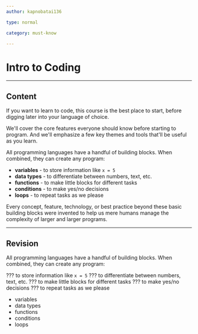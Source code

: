 ```yaml
---
author: kapnobatai136

type: normal

category: must-know

---
```


# Intro to Coding

---
## Content

If you want to learn to code, this course is the best place to start, before digging later into your language of choice. 

We'll cover the core features everyone should know before starting to program. And we'll emphasize a few key themes and tools that'll be useful as you learn.

All programming languages have a handful of building blocks. When combined, they can create any program:

- **variables** - to store information like `x = 5`
- **data types** - to differentiate between numbers, text, etc.
- **functions** - to make little blocks for different tasks
- **conditions** - to make yes/no decisions
- **loops** - to repeat tasks as we please

Every concept, feature, technology, or best practice beyond these basic building blocks were invented to help us mere humans manage the complexity of larger and larger programs.

---
## Revision

All programming languages have a handful of building blocks. When combined, they can create any program:

??? to store information like `x = 5`
??? to differentiate between numbers, text, etc.
??? to make little blocks for different tasks
??? to make yes/no decisions
??? to repeat tasks as we please

- variables
- data types
- functions
- conditions
- loops
